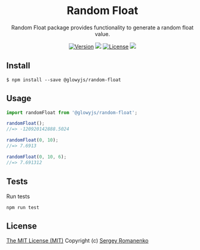 <h1 align="center">Random Float</h1>
<p align="center">
Random Float package provides functionality to generate a random float value.
</p>

<p align="center">
<a href="https://github.com/glowyjs/random-float/releases"><img alt="Version" src="https://img.shields.io/github/release/glowyjs/random-float.svg?label=version&color=green"></a> <img src="https://img.shields.io/npm/dt/@glowyjs/random-float"> <a href="https://github.com/glowyjs/random-float"><img src="https://img.shields.io/badge/license-MIT-blue.svg?color=green" alt="License"></a> <img src="https://github.com/glowyjs/random-float/actions/workflows/tests.yml/badge.svg">

## Install

```
$ npm install --save @glowyjs/random-float
```

## Usage

```js
import randomFloat from '@glowyjs/random-float';

randomFloat();
//=> -120920142888.5024

randomFloat(0, 10);
//=> 7.6913

randomFloat(0, 10, 6);
//=> 7.691312
```

## Tests

Run tests

```
npm run test
```

## License
[The MIT License (MIT)](https://github.com/glowyjs/random-float/blob/master/LICENSE.txt)
Copyright (c) [Sergey Romanenko](https://github.com/Awilum)

